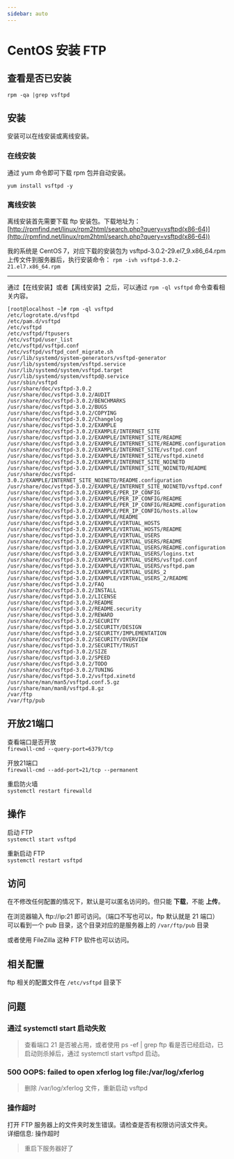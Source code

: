 ```yaml
---
sidebar: auto
---
```


# CentOS 安装 FTP

## 查看是否已安装

`rpm -qa |grep vsftpd`

## 安装

安装可以在线安装或离线安装。

### 在线安装

通过 yum 命令即可下载 rpm 包并自动安装。

`yum install vsftpd -y`

### 离线安装

离线安装首先需要下载 ftp 安装包。下载地址为：[http://rpmfind.net/linux/rpm2html/search.php?query=vsftpd(x86-64)](http://rpmfind.net/linux/rpm2html/search.php?query=vsftpd(x86-64))

我的系统是 CentOS 7，对应下载的安装包为 vsftpd-3.0.2-29.el7_9.x86_64.rpm  
上传文件到服务器后，执行安装命令：
`rpm -ivh vsftpd-3.0.2-21.el7.x86_64.rpm`


---

通过【在线安装】或者【离线安装】之后，可以通过 `rpm -ql vsftpd` 命令查看相关内容。

``` shell
[root@localhost ~]# rpm -ql vsftpd
/etc/logrotate.d/vsftpd
/etc/pam.d/vsftpd
/etc/vsftpd
/etc/vsftpd/ftpusers
/etc/vsftpd/user_list
/etc/vsftpd/vsftpd.conf
/etc/vsftpd/vsftpd_conf_migrate.sh
/usr/lib/systemd/system-generators/vsftpd-generator
/usr/lib/systemd/system/vsftpd.service
/usr/lib/systemd/system/vsftpd.target
/usr/lib/systemd/system/vsftpd@.service
/usr/sbin/vsftpd
/usr/share/doc/vsftpd-3.0.2
/usr/share/doc/vsftpd-3.0.2/AUDIT
/usr/share/doc/vsftpd-3.0.2/BENCHMARKS
/usr/share/doc/vsftpd-3.0.2/BUGS
/usr/share/doc/vsftpd-3.0.2/COPYING
/usr/share/doc/vsftpd-3.0.2/Changelog
/usr/share/doc/vsftpd-3.0.2/EXAMPLE
/usr/share/doc/vsftpd-3.0.2/EXAMPLE/INTERNET_SITE
/usr/share/doc/vsftpd-3.0.2/EXAMPLE/INTERNET_SITE/README
/usr/share/doc/vsftpd-3.0.2/EXAMPLE/INTERNET_SITE/README.configuration
/usr/share/doc/vsftpd-3.0.2/EXAMPLE/INTERNET_SITE/vsftpd.conf
/usr/share/doc/vsftpd-3.0.2/EXAMPLE/INTERNET_SITE/vsftpd.xinetd
/usr/share/doc/vsftpd-3.0.2/EXAMPLE/INTERNET_SITE_NOINETD
/usr/share/doc/vsftpd-3.0.2/EXAMPLE/INTERNET_SITE_NOINETD/README
/usr/share/doc/vsftpd-3.0.2/EXAMPLE/INTERNET_SITE_NOINETD/README.configuration
/usr/share/doc/vsftpd-3.0.2/EXAMPLE/INTERNET_SITE_NOINETD/vsftpd.conf
/usr/share/doc/vsftpd-3.0.2/EXAMPLE/PER_IP_CONFIG
/usr/share/doc/vsftpd-3.0.2/EXAMPLE/PER_IP_CONFIG/README
/usr/share/doc/vsftpd-3.0.2/EXAMPLE/PER_IP_CONFIG/README.configuration
/usr/share/doc/vsftpd-3.0.2/EXAMPLE/PER_IP_CONFIG/hosts.allow
/usr/share/doc/vsftpd-3.0.2/EXAMPLE/README
/usr/share/doc/vsftpd-3.0.2/EXAMPLE/VIRTUAL_HOSTS
/usr/share/doc/vsftpd-3.0.2/EXAMPLE/VIRTUAL_HOSTS/README
/usr/share/doc/vsftpd-3.0.2/EXAMPLE/VIRTUAL_USERS
/usr/share/doc/vsftpd-3.0.2/EXAMPLE/VIRTUAL_USERS/README
/usr/share/doc/vsftpd-3.0.2/EXAMPLE/VIRTUAL_USERS/README.configuration
/usr/share/doc/vsftpd-3.0.2/EXAMPLE/VIRTUAL_USERS/logins.txt
/usr/share/doc/vsftpd-3.0.2/EXAMPLE/VIRTUAL_USERS/vsftpd.conf
/usr/share/doc/vsftpd-3.0.2/EXAMPLE/VIRTUAL_USERS/vsftpd.pam
/usr/share/doc/vsftpd-3.0.2/EXAMPLE/VIRTUAL_USERS_2
/usr/share/doc/vsftpd-3.0.2/EXAMPLE/VIRTUAL_USERS_2/README
/usr/share/doc/vsftpd-3.0.2/FAQ
/usr/share/doc/vsftpd-3.0.2/INSTALL
/usr/share/doc/vsftpd-3.0.2/LICENSE
/usr/share/doc/vsftpd-3.0.2/README
/usr/share/doc/vsftpd-3.0.2/README.security
/usr/share/doc/vsftpd-3.0.2/REWARD
/usr/share/doc/vsftpd-3.0.2/SECURITY
/usr/share/doc/vsftpd-3.0.2/SECURITY/DESIGN
/usr/share/doc/vsftpd-3.0.2/SECURITY/IMPLEMENTATION
/usr/share/doc/vsftpd-3.0.2/SECURITY/OVERVIEW
/usr/share/doc/vsftpd-3.0.2/SECURITY/TRUST
/usr/share/doc/vsftpd-3.0.2/SIZE
/usr/share/doc/vsftpd-3.0.2/SPEED
/usr/share/doc/vsftpd-3.0.2/TODO
/usr/share/doc/vsftpd-3.0.2/TUNING
/usr/share/doc/vsftpd-3.0.2/vsftpd.xinetd
/usr/share/man/man5/vsftpd.conf.5.gz
/usr/share/man/man8/vsftpd.8.gz
/var/ftp
/var/ftp/pub
```

## 开放21端口

查看端口是否开放  
`firewall-cmd --query-port=6379/tcp`

开放21端口  
`firewall-cmd --add-port=21/tcp --permanent`

重启防火墙  
`systemctl restart firewalld`

## 操作

启动 FTP  
`systemctl start vsftpd`

重新启动 FTP  
`systemctl restart vsftpd`


## 访问

在不修改任何配置的情况下，默认是可以匿名访问的。但只能 **下载**，不能 **上传**。 

在浏览器输入 ftp://ip:21 即可访问。（端口不写也可以，ftp 默认就是 21 端口）  
可以看到一个 pub 目录，这个目录对应的是服务器上的 `/var/ftp/pub` 目录

或者使用 FileZilla 这种 FTP 软件也可以访问。

## 相关配置

ftp 相关的配置文件在 `/etc/vsftpd` 目录下

## 问题

### 通过 systemctl start 启动失败

> 查看端口 21 是否被占用，或者使用 ps -ef | grep ftp 看是否已经启动，已启动则杀掉后，通过 systemctl start vsftpd 启动。

### 500 OOPS: failed to open xferlog log file:/var/log/xferlog

> 删除 /var/log/xferlog 文件，重新启动 vsftpd

### 操作超时

打开 FTP 服务器上的文件夹时发生错误。请检查是否有权限访问该文件夹。  
详细信息: 操作超时

> 重启下服务器好了